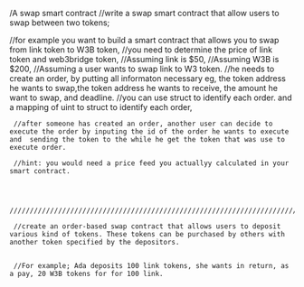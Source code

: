 /A swap smart contract
//write a swap smart contract that allow users to swap between two tokens;

//for example you want to build a smart contract that allows you to swap from link token to W3B token,
//you need to determine the price of link token and web3bridge token,
                //Assuming link is $50,
                //Assuming W3B is $200,
    //Assuming a user wants to swap link to W3 token.
    //he needs to create an order, by putting all informaton necessary eg, the token address he wants to swap,the token address he wants to receive, the amount he want to swap, and deadline.
    //you can use struct to identify each order. and a mapping of uint to struct to identify each order,

     //after someone has created an order, another user can decide to execute the order by inputing the id of the order he wants to execute and  sending the token to the while he get the token that was use to execute order.

     //hint: you would need a price feed you actuallyy calculated in your smart contract.



     /////////////////////////////////////////////////////////////////////////////////////////////////////////////////

     //create an order-based swap contract that allows users to deposit various kind of tokens. These tokens can be purchased by others with another token specified by the depositors. 

    
     //For example; Ada deposits 100 link tokens, she wants in return, as a pay, 20 W3B tokens for for 100 link.
